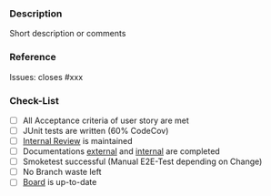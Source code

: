 ### Description

Short description or comments

### Reference

Issues: closes #xxx

### Check-List

- [ ] All Acceptance criteria of user story are met
- [ ] JUnit tests are written (60% CodeCov)
- [ ] [Internal Review]([https://github.com/it-at-m/digiwf-core/blob/dev/CHANGELOG.md](https://confluence.muenchen.de/display/MPdZ/Review+-+DigiWF)) is maintained
- [ ] Documentations [external](https://github.com/it-at-m/digiwf-core/tree/dev/docs) and [internal](https://wiki.muenchen.de/betriebshandbuch/index.php?title=DigiWF&sfr=betriebshandbuch) are completed
- [ ] Smoketest successful (Manual E2E-Test depending on Change) 
- [ ] No Branch waste left
- [ ] [Board](https://app.zenhub.com/workspaces/digiwf-621f70bf50ea1100120b7e93/board) is up-to-date
